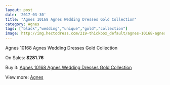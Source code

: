 ```yaml
---
layout: post
date: '2017-03-30'
title: "Agnes 10168 Agnes Wedding Dresses Gold Collection"
category: Agnes
tags: ["black","wedding","unique","gold","collection"]
image: http://img.hectodress.com/219-thickbox_default/agnes-10168-agnes-wedding-dresses-gold-collection.jpg
---
```

Agnes 10168 Agnes Wedding Dresses Gold Collection

On Sales: **$281.76**
<a href="https://www.hectodress.com/agnes/113-agnes-10168-agnes-wedding-dresses-gold-collection.html"><amp-img layout="responsive" width="600" height="600" src="//img.hectodress.com/219-thickbox_default/agnes-10168-agnes-wedding-dresses-gold-collection.jpg" alt="Agnes 10168 Agnes Wedding Dresses Gold Collection 0" /></a>

Buy it: [Agnes 10168 Agnes Wedding Dresses Gold Collection](https://www.hectodress.com/agnes/113-agnes-10168-agnes-wedding-dresses-gold-collection.html "Agnes 10168 Agnes Wedding Dresses Gold Collection")

View more: [Agnes](https://www.hectodress.com/6-agnes "Agnes")